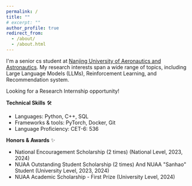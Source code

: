 ```yaml
---
permalink: /
title: ""
# excerpt: ""
author_profile: true
redirect_from: 
  - /about/
  - /about.html
---
```


I'm a senior cs student at [Nanjing University of Aeronautics and Astronautics](https://www.nuaa.edu.cn/). My research interests span a wide range of topics, including Large Language Models (LLMs), Reinforcement Learning, and Recommendation system. 

Looking for a Research Internship opportunity!

**Technical Skills** 🛠️ 
- Languages: Python, C++, SQL
- Frameworks & tools: PyTorch, Docker, Git
- Language Proficiency: CET-6: 536

**Honors & Awards** ✨
*   National Encouragement Scholarship (2 times) (National Level, 2023, 2024)
*   NUAA Outstanding Student Scholarship (2 times) And NUAA "Sanhao" Student  (University Level, 2023, 2024)
*   NUAA Academic Scholarship - First Prize (University Level, 2024)
